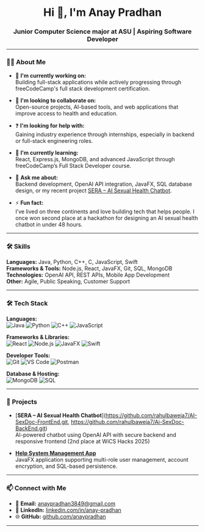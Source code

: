 <h1 align="center">Hi 👋, I'm Anay Pradhan</h1>
<h3 align="center">Junior Computer Science major at ASU | Aspiring Software Developer</h3>

---

### 👨‍💻 About Me

- 💼 **I'm currently working on:**  
  Building full-stack applications while actively progressing through freeCodeCamp's full stack development certification.

- 🤝 **I'm looking to collaborate on:**  
  Open-source projects, AI-based tools, and web applications that improve access to health and education.

- ❓ **I'm looking for help with:**  
  Gaining industry experience through internships, especially in backend or full-stack engineering roles.

- 🌱 **I'm currently learning:**  
  React, Express.js, MongoDB, and advanced JavaScript through freeCodeCamp’s Full Stack Developer course.

- 💬 **Ask me about:**  
  Backend development, OpenAI API integration, JavaFX, SQL database design, or my recent project [SERA – AI Sexual Health Chatbot](https://github.com/yourprojectlink).

- ⚡ **Fun fact:**  
  I’ve lived on three continents and love building tech that helps people. I once won second place at a hackathon for designing an AI sexual health chatbot in under 48 hours.

---

### 🛠 Skills

**Languages:** Java, Python, C++, C, JavaScript, Swift  
**Frameworks & Tools:** Node.js, React, JavaFX, Git, SQL, MongoDB  
**Technologies:** OpenAI API, REST APIs, Mobile App Development  
**Other:** Agile, Public Speaking, Customer Support

---

### 🛠 Tech Stack

**Languages:**  
![Java](https://img.shields.io/badge/Java-ED8B00?style=flat&logo=java&logoColor=white)
![Python](https://img.shields.io/badge/Python-14354C?style=flat&logo=python&logoColor=white)
![C++](https://img.shields.io/badge/C++-00599C?style=flat&logo=c%2B%2B&logoColor=white)
![JavaScript](https://img.shields.io/badge/JavaScript-F7DF1E?style=flat&logo=javascript&logoColor=black)

**Frameworks & Libraries:**  
![React](https://img.shields.io/badge/React-20232A?style=flat&logo=react&logoColor=61DAFB)
![Node.js](https://img.shields.io/badge/Node.js-339933?style=flat&logo=nodedotjs&logoColor=white)
![JavaFX](https://img.shields.io/badge/JavaFX-1D2951?style=flat&logo=java&logoColor=white)
![Swift](https://img.shields.io/badge/Swift-FA7343?style=flat&logo=swift&logoColor=white)

**Developer Tools:**  
![Git](https://img.shields.io/badge/Git-F05032?style=flat&logo=git&logoColor=white)
![VS Code](https://img.shields.io/badge/VS%20Code-007ACC?style=flat&logo=visual-studio-code&logoColor=white)
![Postman](https://img.shields.io/badge/Postman-FF6C37?style=flat&logo=postman&logoColor=white)

**Database & Hosting:**  
![MongoDB](https://img.shields.io/badge/MongoDB-4EA94B?style=flat&logo=mongodb&logoColor=white)
![SQL](https://img.shields.io/badge/SQL-4479A1?style=flat&logo=mysql&logoColor=white)


---

### 📌 Projects

- [**SERA – AI Sexual Health Chatbot**](https://github.com/rahulbaweja7/AI-SexDoc-FrontEnd.git, https://github.com/rahulbaweja7/Ai-SexDoc-BackEnd.git)  
  AI-powered chatbot using OpenAI API with secure backend and responsive frontend (2nd place at WiCS Hacks 2025)

- [**Help System Management App**](https://github.com/devyanshnegi/CSE-360-PROJECT.git)  
  JavaFX application supporting multi-role user management, account encryption, and SQL-based persistence.

---

### 📫 Connect with Me

- 📧 **Email:** anaypradhan3849@gmail.com  
- 💼 **LinkedIn:** [linkedin.com/in/anay-pradhan](https://linkedin.com/in/anay-pradhan)  
- 🌐 **GitHub:** [github.com/anaypradhan](https://github.com/anaypradhan)

---

